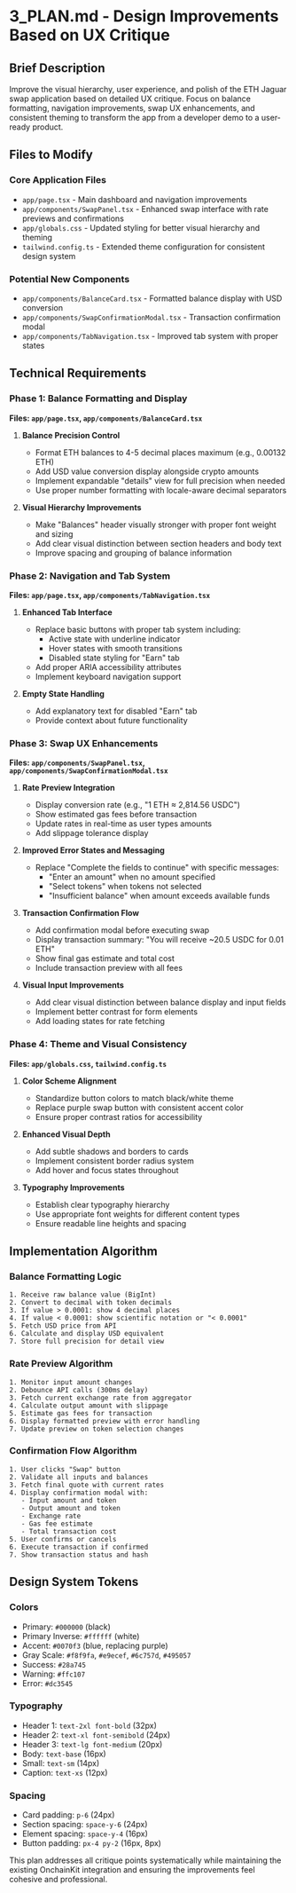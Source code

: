 # 3_PLAN.md - Design Improvements Based on UX Critique

## Brief Description
Improve the visual hierarchy, user experience, and polish of the ETH Jaguar swap application based on detailed UX critique. Focus on balance formatting, navigation improvements, swap UX enhancements, and consistent theming to transform the app from a developer demo to a user-ready product.

## Files to Modify

### Core Application Files
- `app/page.tsx` - Main dashboard and navigation improvements
- `app/components/SwapPanel.tsx` - Enhanced swap interface with rate previews and confirmations
- `app/globals.css` - Updated styling for better visual hierarchy and theming
- `tailwind.config.ts` - Extended theme configuration for consistent design system

### Potential New Components
- `app/components/BalanceCard.tsx` - Formatted balance display with USD conversion
- `app/components/SwapConfirmationModal.tsx` - Transaction confirmation modal
- `app/components/TabNavigation.tsx` - Improved tab system with proper states

## Technical Requirements

### Phase 1: Balance Formatting and Display
**Files: `app/page.tsx`, `app/components/BalanceCard.tsx`**

1. **Balance Precision Control**
   - Format ETH balances to 4-5 decimal places maximum (e.g., 0.00132 ETH)
   - Add USD value conversion display alongside crypto amounts
   - Implement expandable "details" view for full precision when needed
   - Use proper number formatting with locale-aware decimal separators

2. **Visual Hierarchy Improvements**
   - Make "Balances" header visually stronger with proper font weight and sizing
   - Add clear visual distinction between section headers and body text
   - Improve spacing and grouping of balance information

### Phase 2: Navigation and Tab System
**Files: `app/page.tsx`, `app/components/TabNavigation.tsx`**

1. **Enhanced Tab Interface**
   - Replace basic buttons with proper tab system including:
     - Active state with underline indicator
     - Hover states with smooth transitions
     - Disabled state styling for "Earn" tab
   - Add proper ARIA accessibility attributes
   - Implement keyboard navigation support

2. **Empty State Handling**
   - Add explanatory text for disabled "Earn" tab
   - Provide context about future functionality

### Phase 3: Swap UX Enhancements
**Files: `app/components/SwapPanel.tsx`, `app/components/SwapConfirmationModal.tsx`**

1. **Rate Preview Integration**
   - Display conversion rate (e.g., "1 ETH ≈ 2,814.56 USDC") 
   - Show estimated gas fees before transaction
   - Update rates in real-time as user types amounts
   - Add slippage tolerance display

2. **Improved Error States and Messaging**
   - Replace "Complete the fields to continue" with specific messages:
     - "Enter an amount" when no amount specified
     - "Select tokens" when tokens not selected
     - "Insufficient balance" when amount exceeds available funds

3. **Transaction Confirmation Flow**
   - Add confirmation modal before executing swap
   - Display transaction summary: "You will receive ~20.5 USDC for 0.01 ETH"
   - Show final gas estimate and total cost
   - Include transaction preview with all fees

4. **Visual Input Improvements**
   - Add clear visual distinction between balance display and input fields
   - Implement better contrast for form elements
   - Add loading states for rate fetching

### Phase 4: Theme and Visual Consistency
**Files: `app/globals.css`, `tailwind.config.ts`**

1. **Color Scheme Alignment**
   - Standardize button colors to match black/white theme
   - Replace purple swap button with consistent accent color
   - Ensure proper contrast ratios for accessibility

2. **Enhanced Visual Depth**
   - Add subtle shadows and borders to cards
   - Implement consistent border radius system
   - Add hover and focus states throughout

3. **Typography Improvements**
   - Establish clear typography hierarchy
   - Use appropriate font weights for different content types
   - Ensure readable line heights and spacing

## Implementation Algorithm

### Balance Formatting Logic
```
1. Receive raw balance value (BigInt)
2. Convert to decimal with token decimals
3. If value > 0.0001: show 4 decimal places
4. If value < 0.0001: show scientific notation or "< 0.0001"
5. Fetch USD price from API
6. Calculate and display USD equivalent
7. Store full precision for detail view
```

### Rate Preview Algorithm
```
1. Monitor input amount changes
2. Debounce API calls (300ms delay)
3. Fetch current exchange rate from aggregator
4. Calculate output amount with slippage
5. Estimate gas fees for transaction
6. Display formatted preview with error handling
7. Update preview on token selection changes
```

### Confirmation Flow Algorithm
```
1. User clicks "Swap" button
2. Validate all inputs and balances
3. Fetch final quote with current rates
4. Display confirmation modal with:
   - Input amount and token
   - Output amount and token
   - Exchange rate
   - Gas fee estimate
   - Total transaction cost
5. User confirms or cancels
6. Execute transaction if confirmed
7. Show transaction status and hash
```

## Design System Tokens

### Colors
- Primary: `#000000` (black)
- Primary Inverse: `#ffffff` (white)  
- Accent: `#0070f3` (blue, replacing purple)
- Gray Scale: `#f8f9fa`, `#e9ecef`, `#6c757d`, `#495057`
- Success: `#28a745`
- Warning: `#ffc107`
- Error: `#dc3545`

### Typography
- Header 1: `text-2xl font-bold` (32px)
- Header 2: `text-xl font-semibold` (24px)
- Header 3: `text-lg font-medium` (20px)
- Body: `text-base` (16px)
- Small: `text-sm` (14px)
- Caption: `text-xs` (12px)

### Spacing
- Card padding: `p-6` (24px)
- Section spacing: `space-y-6` (24px)
- Element spacing: `space-y-4` (16px)
- Button padding: `px-4 py-2` (16px, 8px)

This plan addresses all critique points systematically while maintaining the existing OnchainKit integration and ensuring the improvements feel cohesive and professional.
